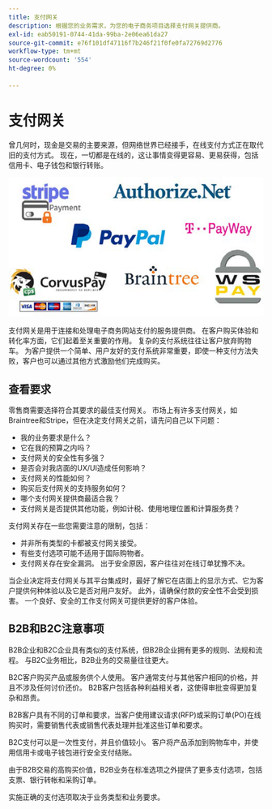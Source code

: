 ```yaml
---
title: 支付网关
description: 根据您的业务需求，为您的电子商务项目选择支付网关提供商。
exl-id: eab50191-0744-41da-99ba-2e06ea61da27
source-git-commit: e76f101df47116f7b246f21f0fe0fa72769d2776
workflow-type: tm+mt
source-wordcount: '554'
ht-degree: 0%

---
```


# 支付网关

曾几何时，现金是交易的主要来源，但网络世界已经接手，在线支付方式正在取代旧的支付方式。 现在，一切都是在线的，这让事情变得更容易、更易获得，包括信用卡、电子钱包和银行转账。

![支付网关提供商徽标](../../assets/playbooks/payment-gateways.png)

支付网关是用于连接和处理电子商务网站支付的服务提供商。 在客户购买体验和转化率方面，它们起着至关重要的作用。 复杂的支付系统往往让客户放弃购物车。 为客户提供一个简单、用户友好的支付系统非常重要，即使一种支付方法失败，客户也可以通过其他方式激励他们完成购买。

## 查看要求

零售商需要选择符合其要求的最佳支付网关。 市场上有许多支付网关，如Braintree和Stripe，但在决定支付网关之前，请先问自己以下问题：

- 我的业务要求是什么？
- 它在我的预算之内吗？
- 支付网关的安全性有多强？
- 是否会对我店面的UX/UI造成任何影响？
- 支付网关的性能如何？
- 购买后支付网关的支持服务如何？
- 哪个支付网关提供商最适合我？
- 支付网关是否提供其他功能，例如计税、使用地理位置和计算服务费？

支付网关存在一些您需要注意的限制，包括：

- 并非所有类型的卡都被支付网关接受。
- 有些支付选项可能不适用于国际购物者。
- 支付网关存在安全漏洞。 出于安全原因，客户往往对在线订单犹豫不决。

当企业决定将支付网关与其平台集成时，最好了解它在店面上的显示方式、它为客户提供何种体验以及它是否对用户友好。 此外，请确保付款的安全性不会受到损害。 一个良好、安全的工作支付网关可提供更好的客户体验。

## B2B和B2C注意事项

B2B企业和B2C企业具有类似的支付系统，但B2B企业拥有更多的规则、法规和流程。 与B2C业务相比，B2B业务的交易量往往更大。

B2C客户购买产品或服务供个人使用。 客户通常支付与其他客户相同的价格，并且不涉及任何讨价还价。 B2B客户包括各种利益相关者，这使得审批变得更加复杂和昂贵。

B2B客户具有不同的订单和要求，当客户使用建议请求(RFP)或采购订单(PO)在线购买时，需要销售代表或销售代表处理并批准这些订单和要求。

B2C支付可以是一次性支付，并且价值较小。 客户将产品添加到购物车中，并使用信用卡或电子钱包进行安全支付结账。

由于B2B交易的高购买价值，B2B业务在标准选项之外提供了更多支付选项，包括支票、银行转帐和采购订单。

实施正确的支付选项取决于业务类型和业务要求。
